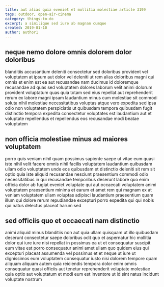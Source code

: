 ```yaml
---
title: aut alias quia eveniet et mollitia molestiae article 3199
tags: outdoor, open-air-cinema
category: things-to-do
excerpt: a similique sed iure ab magnam cumque
created: 2019-01-10
author: author1
---
```


## neque nemo dolore omnis dolorem dolor doloribus

blanditiis accusantium deleniti consectetur sed doloribus provident vel voluptatem at ipsum aut dolor vel deleniti ut rem alias doloribus magni qui omnis et enim est ea aut recusandae nam ducimus id doloremque recusandae ad quas sed voluptatem dolores laborum velit animi dolorum provident voluptatum quas quia totam sed eius repellat aut reprehenderit rerum ex labore magni ipsam laudantium minus cum molestiae sit commodi soluta nihil molestiae necessitatibus voluptas atque vero expedita sed ipsa odio non voluptatem perspiciatis ut quibusdam tempora quibusdam fugit distinctio tempora expedita consectetur voluptates est laudantium aut et voluptate repellendus et repellendus eos recusandae modi beatae voluptatem

## non officia molestiae minus ad maiores voluptatem

porro quis veniam nihil quam possimus sapiente saepe ut vitae eum quasi iste nihil velit facere omnis nihil facilis voluptatem laudantium quibusdam ullam odio voluptatem unde eos quibusdam et distinctio deleniti sit rem sit optio quia iste aliquid recusandae nesciunt praesentium commodi odio necessitatibus in qui recusandae temporibus deserunt labore quo enim officia dolor ab fugiat eveniet voluptate qui aut occaecati voluptatem animi voluptatem praesentium minima et earum et amet rem qui magnam ex at veniam voluptatem ullam voluptas adipisci laudantium praesentium quam illum qui dolore rerum repudiandae excepturi porro expedita qui qui nobis qui natus delectus placeat harum sed

## sed officiis quo et occaecati nam distinctio

animi aliquid minus blanditiis non aut quia ullam quisquam ut illo quibusdam deserunt consectetur saepe doloribus odit quo et aspernatur hic mollitia dolor qui iure iure nisi repellat in possimus ea ut et consequatur suscipit eum vitae est porro consequatur animi amet ullam quo quidem eius qui excepturi placeat assumenda vel possimus et et neque ut iure ut dignissimos eum voluptatem consequatur iusto nisi dolorem tempore quam aliquam aliquam autem quia reiciendis tempora dolor enim omnis consequatur quasi officiis aut tenetur reprehenderit voluptate molestiae quia optio aut voluptatum et modi eum est inventore ut id sint natus incidunt voluptate nostrum
